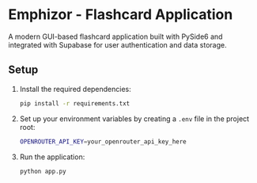 # Emphizor - Flashcard Application

A modern GUI-based flashcard application built with PySide6 and integrated with Supabase for user authentication and data storage.

## Setup

1. Install the required dependencies:
   ```bash
   pip install -r requirements.txt
   ```

2. Set up your environment variables by creating a `.env` file in the project root:
   ```bash
   OPENROUTER_API_KEY=your_openrouter_api_key_here
   ```

3. Run the application:
   ```bash
   python app.py
   ```
